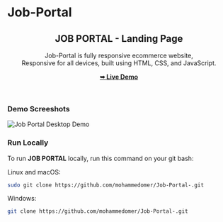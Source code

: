 # Job-Portal
<div align="center">
  
  <h2 align="center">JOB PORTAL  - Landing Page</h2>

  Job-Portal  is fully responsive ecommerce website, <br />Responsive for all devices, built using HTML, CSS, and JavaScript.

  <a href="https:/job-portal222.web.app/"><strong>➥ Live Demo</strong></a>

</div>

<br />

### Demo Screeshots

![Job Portal Desktop Demo](./images/Screenshot/1.png "Desktop Demo")

### Run Locally

To run **JOB PORTAL** locally, run this command on your git bash:

Linux and macOS:

```bash
sudo git clone https://github.com/mohammedomer/Job-Portal-.git 
```

Windows:

```bash
git clone https://github.com/mohammedomer/Job-Portal-.git 
```


